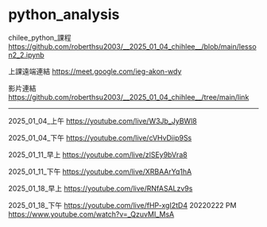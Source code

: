 # python_analysis
chilee_python_課程
https://github.com/roberthsu2003/__2025_01_04_chihlee__/blob/main/lesson2_2.ipynb

上課遠端連結 https://meet.google.com/ieg-akon-wdy

影片連結
https://github.com/roberthsu2003/__2025_01_04_chihlee__/tree/main/link

---
2025_01_04_上午
https://youtube.com/live/W3Jb_JyBWl8

2025_01_04_下午
https://youtube.com/live/cVHvDiip9Ss

2025_01_11_早上
https://youtube.com/live/zlSEy9bVra8

2025_01_11_下午
https://youtube.com/live/XRBAArYq1hA

2025_01_18_早上
https://youtube.com/live/RNfASALzv9s

2025_01_18_下午
https://youtube.com/live/fHP-xgI2tD4
20220222 PM
https://www.youtube.com/watch?v=_QzuvMI_MsA
